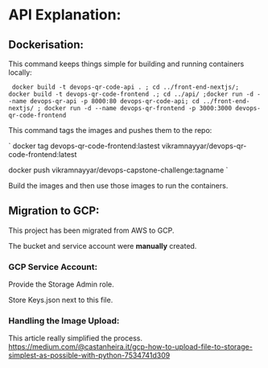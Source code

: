 # API Explanation:

## Dockerisation:

This command keeps things simple for building and running containers locally:

` docker build -t devops-qr-code-api . ; cd ../front-end-nextjs/; docker build -t devops-qr-code-frontend .; cd ../api/ ;docker run -d --name devops-qr-api -p 8000:80 devops-qr-code-api; cd ../front-end-nextjs/ ; docker run -d --name devops-qr-frontend -p 3000:3000 devops-qr-code-frontend`

This command tags the images and pushes them to the repo:

`
docker tag devops-qr-code-frontend:lastest vikramnayyar/devops-qr-code-frontend:latest

docker push vikramnayyar/devops-capstone-challenge:tagname
`

Build the images and then use those images to run the containers.

## Migration to GCP:

This project has been migrated from AWS to GCP.

The bucket and service account were <b>manually</b> created.

### GCP Service Account:

Provide the Storage Admin role.

Store Keys.json next to this file.

### Handling the Image Upload:

This article really simplified the process.
https://medium.com/@castanheira.it/gcp-how-to-upload-file-to-storage-simplest-as-possible-with-python-7534741d309
